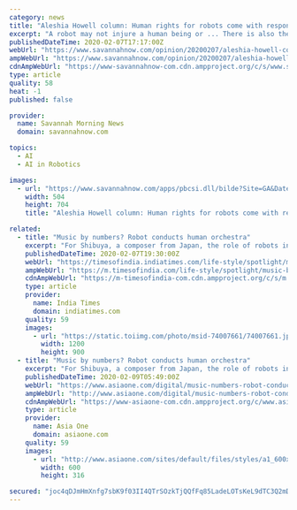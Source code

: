 ```yaml
---
category: news
title: "Aleshia Howell column: Human rights for robots come with responsibilities"
excerpt: "A robot may not injure a human being or ... There is also the question of who owns intellectual property produced by artificial intelligence in the form of electronic persons who are afforded rights under the UDHR. Technically, these legal people should be compensated and retain ownership of their inventions, algorithms, and ideas; however ..."
publishedDateTime: 2020-02-07T17:17:00Z
webUrl: "https://www.savannahnow.com/opinion/20200207/aleshia-howell-column-human-rights-for-robots-come-with-responsibilities"
ampWebUrl: "https://www.savannahnow.com/opinion/20200207/aleshia-howell-column-human-rights-for-robots-come-with-responsibilities?template=ampart"
cdnAmpWebUrl: "https://www-savannahnow-com.cdn.ampproject.org/c/s/www.savannahnow.com/opinion/20200207/aleshia-howell-column-human-rights-for-robots-come-with-responsibilities?template=ampart"
type: article
quality: 58
heat: -1
published: false

provider:
  name: Savannah Morning News
  domain: savannahnow.com

topics:
  - AI
  - AI in Robotics

images:
  - url: "https://www.savannahnow.com/apps/pbcsi.dll/bilde?Site=GA&Date=20200207&Category=OPINION&ArtNo=200209374&Ref=AR"
    width: 504
    height: 704
    title: "Aleshia Howell column: Human rights for robots come with responsibilities"

related:
  - title: "Music by numbers? Robot conducts human orchestra"
    excerpt: "For Shibuya, a composer from Japan, the role of robots in our everyday lives may well be increasing, but it is up to us to decide how artificial intelligence might add to the human experience, and humans and androids create art together. “This work is a metaphor of the relations between humans and technology. Sometimes the android will get ..."
    publishedDateTime: 2020-02-07T19:30:00Z
    webUrl: "https://timesofindia.indiatimes.com/life-style/spotlight/music-by-numbers-robot-conducts-human-orchestra/articleshow/74007683.cms"
    ampWebUrl: "https://m.timesofindia.com/life-style/spotlight/music-by-numbers-robot-conducts-human-orchestra/amp_articleshow/74007683.cms"
    cdnAmpWebUrl: "https://m-timesofindia-com.cdn.ampproject.org/c/s/m.timesofindia.com/life-style/spotlight/music-by-numbers-robot-conducts-human-orchestra/amp_articleshow/74007683.cms"
    type: article
    provider:
      name: India Times
      domain: indiatimes.com
    quality: 59
    images:
      - url: "https://static.toiimg.com/photo/msid-74007661/74007661.jpg"
        width: 1200
        height: 900
  - title: "Music by numbers? Robot conducts human orchestra"
    excerpt: "For Shibuya, a composer from Japan, the role of robots in our everyday lives may well be increasing, but it is up to us to decide how artificial intelligence might add to the human experience, and humans and androids create art together. \"This work is a metaphor of the relations between humans and technology. Sometimes the android will get ..."
    publishedDateTime: 2020-02-09T05:49:00Z
    webUrl: "https://www.asiaone.com/digital/music-numbers-robot-conducts-human-orchestra"
    ampWebUrl: "http://www.asiaone.com/digital/music-numbers-robot-conducts-human-orchestra?amp"
    cdnAmpWebUrl: "https://www-asiaone-com.cdn.ampproject.org/c/www.asiaone.com/digital/music-numbers-robot-conducts-human-orchestra?amp"
    type: article
    provider:
      name: Asia One
      domain: asiaone.com
    quality: 59
    images:
      - url: "http://www.asiaone.com/sites/default/files/styles/a1_600x316/public/original_images/Feb2020/20200207_robot_r.jpg?h=215d3f1a&itok=_fCoJwA7"
        width: 600
        height: 316

secured: "joc4qDJmHmXnfg7sbK9f03II4QTrSOzkTjQQfFq85LadeLOTsKeL9dTC3Q2mDT7ns+Ps0I6xlBzVgx+uBBz4LehOqnmqBXh64uRsJb1f9TqTgr8bCWUmzaxB3p9tNssBx1jHURw1ev20Al8ZYhvxNPDiGzNvmAbM39G0l5s7DaZhqLrK5YEmbTkW4LIgucUBb92ijZYaVB18WuObOcLhZX36Ibf6AImJlSY2A97NkCItxK9y40Wu79cTUgQ5zW9SJgApqErEba3O/h+1Y1rKgONRBwOQoIdNcxOJ5VTRr3c/8fDhJDXYxkORVq/9bggl9tUexpTxWG1hawGo9huAL7R39XamyZ8AdPL3+Ij5oAiHH1pD5uSQ+7NV4ks03xigwydnMf6M5wXSuyHhsJYPXFjurGQp999QzEjXZJmdtkBZ8l4Q7SndLkLXOUjq+vkgDXWEWtMKl+6s0+wthDAfegWkYjKSG4ftTZS1OfnaJko=;6HVV0uCaHzTB62tRqk9MtQ=="
---
```


